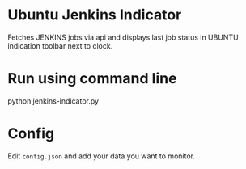 # Ubuntu Jenkins Indicator
Fetches JENKINS jobs via api and displays last job status in UBUNTU indication toolbar next to clock.

# Run using command line 
python jenkins-indicator.py

# Config
Edit `config.json` and add your data you want to monitor.


